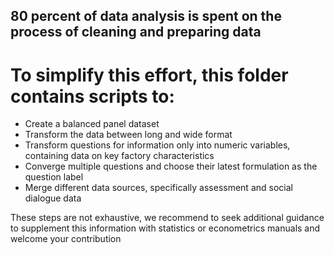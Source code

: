 ## 80 percent of data analysis is spent on the process of cleaning and preparing data 
# To simplify this effort, this folder contains scripts to:
* Create a balanced panel dataset
* Transform the data between long and wide format
* Transform questions for information only into numeric variables, containing data on key factory characteristics
* Converge multiple questions and choose their latest formulation as the question label
* Merge different data sources, specifically assessment and social dialogue data

These steps are not exhaustive, we recommend to seek additional guidance to supplement this information with statistics or econometrics manuals and welcome your contribution
